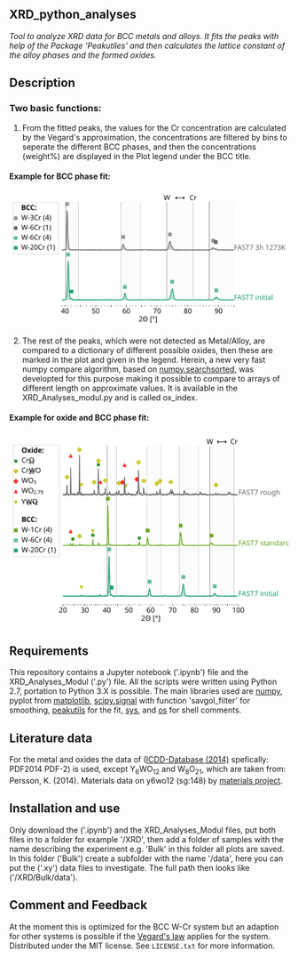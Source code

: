 ## XRD_python_analyses
*Tool to analyze XRD data for BCC metals and alloys.
It fits the peaks with help of the Package 'Peakutiles' and then calculates the lattice constant of the alloy phases and the formed oxides.*
## Description
### Two basic functions:
1. From the fitted peaks, the values for the Cr concentration are calculated by the Vegard's approximation, the concentrations are filtered by bins to seperate the different BCC phases, and then the concentrations (weight%) are displayed in the Plot legend under the BCC title.

#### Example for BCC phase fit:
![Alt text](https://github.com/TobiasWegener/XRD_python_analyses/blob/master/06_XRD_newLowPO2_bulk.svg "BCC phase fit")

2. The rest of the peaks, which were not detected as Metal/Alloy, are compared to a dictionary of different possible oxides, then these are marked in the plot and given in the legend. Herein, a new very fast numpy compare algorithm, based on [numpy.searchsorted](https://docs.scipy.org/doc/numpy/reference/generated/numpy.searchsorted.html), was developted for this purpose making it possible to compare to arrays of different length on approximate values. It is available in the XRD_Analyses_modul.py and is called ox_index.
#### Example for oxide and BCC phase fit:
![Alt text](https://github.com/TobiasWegener/XRD_python_analyses/blob/master/06_XRD_newBulk_rough_smoth.svg "BCC phase fit")

## Requirements
This repository contains a Jupyter notebook ('.ipynb') file and the XRD_Analyses_Modul ('.py') file. All the scripts were written using Python 2.7, portation to Python 3.X is possible.
The main libraries used are [numpy](http://www.numpy.org/), pyplot from [matplotlib](https://matplotlib.org/index.html), [scipy.signal](https://docs.scipy.org/doc/scipy/reference/signal.html) with function 'savgol_filter' for smoothing, [peakutils](https://pypi.python.org/pypi/PeakUtils) for the fit, [sys](https://docs.python.org/2/library/sys.html), and [os](https://docs.python.org/2/library/os.html) for shell comments.

## Literature data
For the metal and oxides the data of ([ICDD-Database (2014)](www.icdd.com) spefically: PDF2014 PDF-2) is used,
except Y$_6$WO$_{12}$ and W$_{8}$O$_{21}$, which are taken from: Persson, K. (2014). Materials data on y6wo12 (sg:148) by [materials
project](https://www.materialsproject.org/materials/mp-19005/).

## Installation and use
Only download the ('.ipynb') and the XRD_Analyses_Modul files, put both files in to a folder for example '/XRD', then add a folder of samples with the name describing the experiment e.g. 'Bulk' in this folder all plots are saved. In this folder ('Bulk') create a subfolder with the name '/data', here you can put the ('.xy') data files to investigate. The full path then looks like ('/XRD/Bulk/data').

## Comment and Feedback

At the moment this is optimized for the BCC W-Cr system but an adaption for other systems is possible if the [Vegard's law](https://en.wikipedia.org/wiki/Vegard%27s_law) applies for the system.
Distributed under the MIT license. See ``LICENSE.txt`` for more information.
